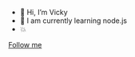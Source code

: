 - 👋 Hi, I’m  Vicky
- 👀 I am currently learning node.js
- 💥 

<a href="https://www.instagram.com/__vicky_36" class="button"> Follow me </a>
